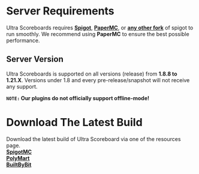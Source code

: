 # Server Requirements
Ultra Scoreboards requires **[Spigot](https://getbukkit.org/download/spigot)**, **[PaperMC](https://papermc.io/downloads)**, or **[any other fork](https://github.com/Anything-Minecraft-Team/anything-minecraft/blob/main/docs/server/info/lists/server_software.md)** of spigot to run smoothly. We recommend using **PaperMC** to ensure the best possible performance.
<br>

## Server Version
Ultra Scoreboards is supported on all versions (release) from **1.8.8 to 1.21.X**. Versions under 1.8 and every pre-release/snapshot will not receive any support.
<br>

**`NOTE:` Our plugins do not officially support offline-mode!**
<br>

# Download The Latest Build
Download the latest build of Ultra Scoreboard via one of the resources page.
<br>
**[SpigotMC](https://www.spigotmc.org/resources/ultra-scoreboards.93726/)**
<br>
**[PolyMart](https://polymart.org/product/1401/ultra-scoreboards)**
<br>
**[BuiltByBit](https://builtbybit.com/resources/ultra-scoreboards.20697/)**

